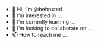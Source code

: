 - 👋 Hi, I’m @behruzed
- 👀 I’m interested in ...
- 🌱 I’m currently learning ...
- 💞️ I’m looking to collaborate on ...
- 📫 How to reach me ...

<!---
behruzed/behruzed is a ✨ special ✨ repository because its `README.md` (this file) appears on your GitHub profile.
You can click the Preview link to take a look at your changes.
--->
